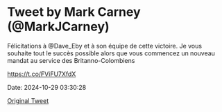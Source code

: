 # Tweet by Mark Carney (@MarkJCarney)

Félicitations à @Dave_Eby et à son équipe de cette victoire. Je vous souhaite tout le succès possible alors que vous commencez un nouveau mandat au service des Britanno-Colombiens

https://t.co/FViFU7XfdX

Date: 2024-10-29 03:30:28

[Original Tweet](https://x.com/MarkJCarney/status/1851104285385163097)
